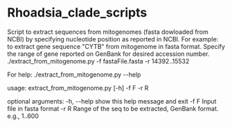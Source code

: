 # Rhoadsia_clade_scripts
Script to extract sequences from mitogenomes (fasta dowloaded from NCBI) by specifying nucleotide position as reported in NCBI.
For example: to extract gene sequence "CYTB" from mitogenome in fasta format. Specify the range of gene reported on GenBank for
desired accession number.
./extract_from_mitogenome.py -f fastaFile.fasta -r 14392..15532

For help:
./extract_from_mitogenome.py --help

usage: extract_from_mitogenome.py [-h] -f F -r R

optional arguments:
  -h, --help  show this help message and exit
  -f F        Input file in fasta format
  -r R        Range of the seq to be extracted, GenBank format. e.g., 1..600
